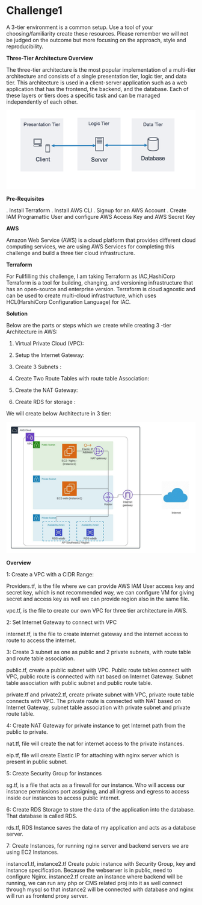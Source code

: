 # Challenge1

A 3-tier environment is a common setup. Use a tool of your choosing/familiarity create these resources. Please remember we will not be judged on the outcome but more focusing on the approach, style and reproducibility.

**Three-Tier Architecture Overview**

The three-tier architecture is the most popular implementation of a multi-tier architecture and consists of a single presentation tier, logic tier, and data tier. This architecture is used in a client-server application such as a web application that has the frontend, the backend, and the database. Each of these layers or tiers does a specific task and can be managed independently of each other.

<img src="3tierarch.png" alt="3tierarch" class="inline"/>


**Pre-Requisites**

. Install Terraform
. Install AWS CLI
. Signup for an AWS Account
. Create IAM Programattic User and configure AWS Access Key and AWS Secret Key

**AWS**

Amazon Web Service (AWS) is a cloud platform that provides different cloud computing services, we are using AWS Services for completing this challenge and build a three tier cloud infrastructure.

**Terraform**

For Fullfilling this challenge, I am taking Terraform as IAC,HashiCorp Terraform is a tool for building, changing, and versioning infrastructure that has an open-source and enterprise version. Terraform is cloud agnostic and can be used to create multi-cloud infrastructure, which uses HCL(HarshiCorp Configuration Language) for IAC.

**Solution**

Below are the parts or steps which we create while creating 3 -tier Architecture in AWS:

1. Virtual Private Cloud (VPC):

2. Setup the Internet Gateway:

3. Create 3 Subnets :

4. Create Two Route Tables with route table Association:

5. Create the NAT Gateway:

6. Create RDS for storage :

We will create below Architecture in 3 tier:

<img src="3-Tier-AWS-Arch.jpeg" alt="3-Tier-AWS-Arch" class="inline"/>

**Overview**

1: Create a VPC with a CIDR Range:

Providers.tf, is the file where we can provide AWS IAM User access key and secret key, which is not recommended way, we can configure VM for giving secret and access key as well we can provide region also in the same file.

vpc.tf, is the file to create our own VPC for three tier architecture in AWS.


2: Set Internet Gateway to connect with VPC

internet.tf, is the file to create internet gateway and the internet access to route to access the internet.

3: Create 3 subnet as one as public and 2 private subnets, with route table and route table association.

public.tf, create a public subnet with VPC. Public route tables connect with VPC, public route is connected with nat based on Internet Gateway. Subnet table association with public subnet and public route table.

private.tf and private2.tf, create private subnet with VPC, private route table connects with VPC. The private route is connected with NAT based on Internet Gateway, subnet table association with private subnet and private route table.

4: Create NAT Gateway for private instance to get Internet path from the public to private.

nat.tf, file will create the nat for internet access to the private instances.

eip.tf, file will create Elastic IP for attaching with nginx server which is present in public subnet.

5: Create Security Group for instances

sg.tf, is a file that acts as a firewall for our instance. Who will access our instance permissions port assigning, and all ingress and egress to access inside our instances to access public internet.

6: Create RDS Storage to store the data of the application into the database. That database is called RDS.

rds.tf, RDS Instance saves the data of my application and acts as a database server.

7: Create Instances, for running nginx server and backend servers we are using EC2 Instances.

instance1.tf, instance2.tf Create pubic instance with Security Group, key and instance specification. Because the webserver is in public, need to configure Nginx. instance2.tf create an instance where backend will be running, we can run any php or CMS related proj into it as well connect through mysql so that instance2 will be connected with database and nginx will run as frontend proxy server.



